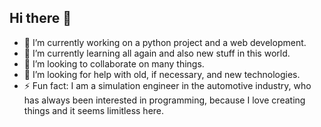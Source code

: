 ## Hi there 👋

<!--
**cswjo/cswjo** is a ✨ _special_ ✨ repository because its `README.md` (this file) appears on your GitHub profile.

Here are some ideas to get you started:

- 🔭 I’m currently working on ...
- 🌱 I’m currently learning ...
- 👯 I’m looking to collaborate on ...
- 🤔 I’m looking for help with ...
- 💬 Ask me about ...
- 📫 How to reach me: ...
- 😄 Pronouns: ...
- ⚡ Fun fact: ...
-->
- 🔭 I’m currently working on a python project and a web development.
- 🌱 I’m currently learning all again and also new stuff in this world.
- 👯 I’m looking to collaborate on many things.
- 🤔 I’m looking for help with old, if necessary, and new technologies.
- ⚡ Fun fact: I am a simulation engineer in the automotive industry, who has always been interested in programming, because I love creating things and it seems limitless here.
